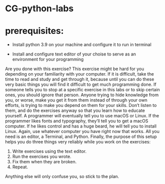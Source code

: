 # CG-python-labs
 
 # prerequisites:

* Install python 3.9 on your machine and configure it to run in terminal

* Install and configure text editor of your choise to serve as an environment for your programming 

Are you done with this exercise? This exercise might be hard for you depending on your familiarity with
your computer. If it is difficult, take the time to read and study and get through it, because until you can
do these very basic things you will find it difficult to get much programming done.
If someone tells you to stop at a specific exercise in this labs or to skip certain ones, you should ignore
that person. Anyone trying to hide knowledge from you, or worse, make you get it from them instead of
through your own efforts, is trying to make you depend on them for your skills. Don’t listen to them, and
do the exercises anyway so that you learn how to educate yourself.
A programmer will eventually tell you to use macOS or Linux. If the programmer likes fonts and typography, they’ll tell you to get a macOS computer. If he likes control and has a huge beard, he will tell you to install Linux. Again, use
whatever computer you have right now that works. All you need is an editor, a Terminal, and Python.
Finally, the purpose of this setup helps you do three things very reliably while you work on the exercises:

1. Write exercises using the text editor.
2. Run the exercises you wrote.
3. Fix them when they are broken.
4. Repeat.

Anything else will only confuse you, so stick to the plan.
